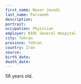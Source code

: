 ```yaml
---
first_name: Naser Javadi
last_name: Parvaneh
description: 
portrait: 
occupation: Physician
employer: NIOC General Hospital
city: Tehran
province: Tehran
country: Iran
source: 
birth_date: 
death_date: 
---
```


56 years old.
